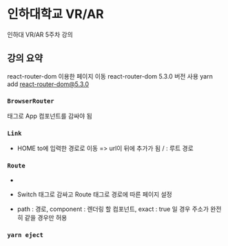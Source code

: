 # 인하대학교 VR/AR

인하대 VR/AR 5주차 강의

## 강의 요약

react-router-dom 이용한 페이지 이동
react-router-dom 5.3.0 버전 사용
yarn add react-router-dom@5.3.0

### `BrowserRouter`

<BrowserRouter>태그로 App 컴포넌트를 감싸야 됨

### `Link`

- <Link to="/">HOME</Link> to에 입력한 경로로 이동 => url이 뒤에 추가가 됨
  / : 루트 경로

### `Route`

- <Switch>
      <Route path="/" component={HomePage} exact={true} />
      <Route path="/posts" component={PostsPage} />
      <Route path="/todos" component={TodosPage} />
  </Switch>

- Switch 태그로 감싸고 Route 태그로 경로에 따른 페이지 설정

- path : 경로, component : 렌더링 할 컴포넌트, exact : true 일 경우 주소가 완전히 같을 경우만 허용

### `yarn eject`
